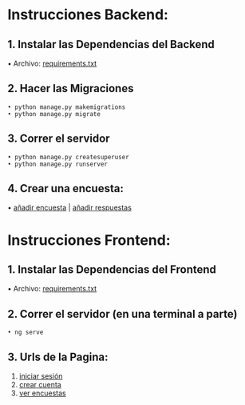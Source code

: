 # Instrucciones Backend:

<h2>1. Instalar las Dependencias del Backend</h2>
    <p>• Archivo: <a href="https://github.com/GabrielPy28/encuesta/blob/main/DjangoQuiz/requirements.txt">requirements.txt</a></p>

<h2>2. Hacer las Migraciones</h2>
   
    • python manage.py makemigrations
    • python manage.py migrate
  
<h2>3. Correr el servidor</h2>
    
    • python manage.py createsuperuser
    • python manage.py runserver

<h2>4. Crear una encuesta:</h2>
    • <a href="http://127.0.0.1:8000/admin/quiz/quiz/add/">añadir encuesta</a>
    |
     <a href="http://127.0.0.1:8000/admin/quiz/answer/add/" target="__blank">añadir respuestas</a> 

# Instrucciones Frontend:

<h2>1. Instalar las Dependencias del Frontend</h2>
    <p>• Archivo: <a href="https://github.com/GabrielPy28/encuesta/blob/main/DjangoQuiz/requirements.txt">requirements.txt</a></p>

<h2>2. Correr el servidor (en una terminal a parte)</h2>
    
    • ng serve

<h2>3. Urls de la Pagina:</h2>
  <ol>
    <li><a href="http://localhost:4200/auth/login">iniciar sesión</a></li>
    <li><a href="http://localhost:4200/auth/register">crear cuenta</a></li>
    <li><a href="http://localhost:4200/quizzes/all">ver encuestas</a></li>
  </ol>

